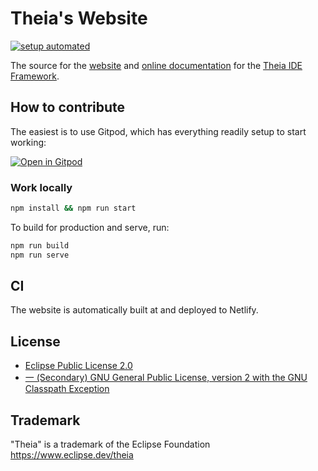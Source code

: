 # Theia's Website

[![setup automated](https://img.shields.io/badge/setup-automated-blue?logo=gitpod)](https://gitpod.io/from-referrer/)

The source for the [website](https://theia-ide.org) and [online documentation](https://theia-ide.org/docs/) for the [Theia IDE Framework](https://github.com/eclipse-theia/theia).

## How to contribute

The easiest is to use Gitpod, which has everything readily setup to start working:

[![Open in Gitpod](https://gitpod.io/button/open-in-gitpod.svg)](https://gitpod.io/#https://github.com/theia-ide/theia-website)

### Work locally

```bash
npm install && npm run start
```

To build for production and serve, run:

```bash
npm run build
npm run serve
```

## CI

The website is automatically built at and deployed to Netlify.

## License

- [Eclipse Public License 2.0](LICENSE)
- [一 (Secondary) GNU General Public License, version 2 with the GNU Classpath Exception](LICENSE)

## Trademark

"Theia" is a trademark of the Eclipse Foundation
https://www.eclipse.dev/theia
